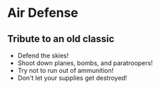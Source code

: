 # Air Defense

## Tribute to an old classic

-   Defend the skies!
-   Shoot down planes, bombs, and paratroopers!
-   Try not to run out of ammunition!
-   Don't let your supplies get destroyed!
